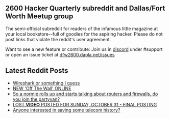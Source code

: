 ## 2600 Hacker Quarterly subreddit and Dallas/Fort Worth Meetup group
The semi-official subreddit for readers of the infamous little magazine at your local bookstore--full of goodies for the aspiring hacker. Please do not post links that violate the reddit's user agreement.

Want to see a new feature or contribute: 
Join us in [discord](https://dfw2600.dapla.net/chat) under #support or open an issue ticket at [dfw2600.dapla.net/issues](https://dfw2600.dapla.net/issues)

## Latest Reddit Posts
<!-- BLOG-POST-LIST:START -->
- [Wireshark or something I guess](https://www.reddit.com/r/2600/comments/qses8n/wireshark_or_something_i_guess/)
- [NEW 'Off The Wall' ONLINE](https://2600.com/wall/09-11-2021)
- [So a normie rolls up and starts talking about routers and firewalls, do you join the partyvan?](https://www.reddit.com/r/2600/comments/qpmndb/so_a_normie_rolls_up_and_starts_talking_about/)
- [LOST **VIDEO** POSTED FOR SUNDAY, OCTOBER 31 - FINAL POSTING](https://2600.com/content/lost-video-posted-sunday-october-31-final-posting)
- [Anyone interested in saving some telecom history?](https://www.reddit.com/r/2600/comments/qiylh2/anyone_interested_in_saving_some_telecom_history/)
<!-- BLOG-POST-LIST:END -->
